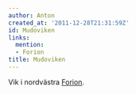 ```yaml
---
author: Anton
created_at: '2011-12-28T21:31:59Z'
id: Mudoviken
links:
  mention:
  - Forion
title: Mudoviken
---
```


Vik i nordvästra [Forion].

  [Forion]: Forion
